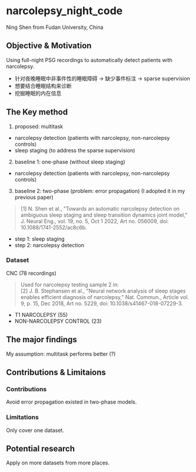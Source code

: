 # narcolepsy_night_code
Ning Shen from Fudan University, China

## Objective & Motivation
Using full-night PSG recordings to automatically detect patients with narcolepsy.
- 针对夜晚睡眠中非事件性的睡眠障碍 → 缺少事件标注 → sparse supervision
- 想要结合睡眠结构来诊断
- 挖掘睡眠的内在信息

## The Key method
1. proposed: multitask
  - narcolepsy detection (patients with narcolepsy, non-narcolepsy controls)
  - sleep staging (to address the sparse supervision)
2. baseline 1: one-phase (without sleep staging)
  - narcolepsy detection (patients with narcolepsy, non-narcolepsy controls)
3. baseline 2: two-phase (problem: error propagation) (I adopted it in my previous paper)
> [1]	N. Shen et al., "Towards an automatic narcolepsy detection on ambiguous sleep staging and sleep transition dynamics joint model," J. Neural Eng., vol. 19, no. 5, Oct 1 2022, Art no. 056009, doi: 10.1088/1741-2552/ac8c6b.
  - step 1: sleep staging
  - step 2: narcolepsy detection

### Dataset
CNC (78 recordings)
> Used for narcolepsy testing sample 2 in: <br>
> [2]	J. B. Stephansen et al., "Neural network analysis of sleep stages enables efficient diagnosis of narcolepsy," Nat. Commun., Article vol. 9, p. 15, Dec 2018, Art no. 5229, doi: 10.1038/s41467-018-07229-3.
- T1 NARCOLEPSY (55)
- NON-NARCOLEPSY CONTROL (23)
	
## The major findings
My assumption: multitask performs better (?)

## Contributions & Limitaions
### Contributions
Avoid error propagation existed in two-phase models.

### Limitations
Only cover one dataset.

## Potential research
Apply on more datasets from more places.
